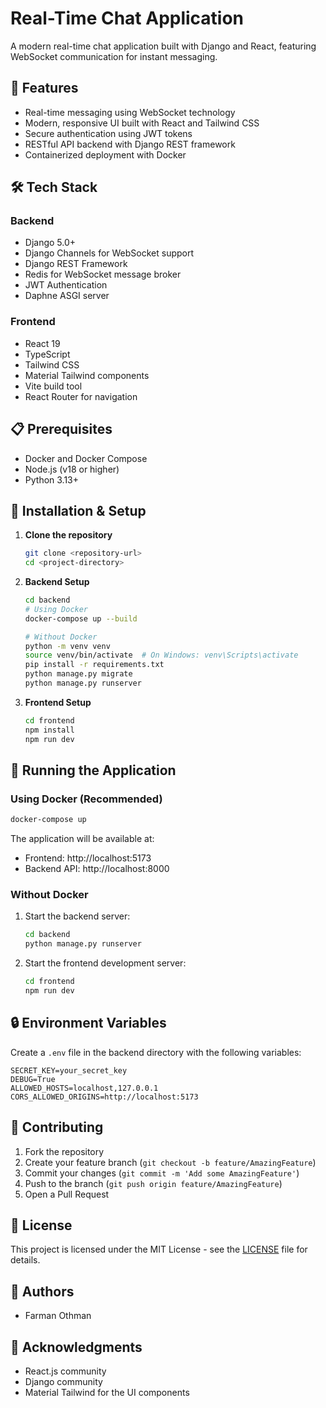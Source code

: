 # Real-Time Chat Application

A modern real-time chat application built with Django and React, featuring WebSocket communication for instant messaging.

## 🚀 Features

- Real-time messaging using WebSocket technology
- Modern, responsive UI built with React and Tailwind CSS
- Secure authentication using JWT tokens
- RESTful API backend with Django REST framework
- Containerized deployment with Docker

## 🛠️ Tech Stack

### Backend
- Django 5.0+
- Django Channels for WebSocket support
- Django REST Framework
- Redis for WebSocket message broker
- JWT Authentication
- Daphne ASGI server

### Frontend
- React 19
- TypeScript
- Tailwind CSS
- Material Tailwind components
- Vite build tool
- React Router for navigation

## 📋 Prerequisites

- Docker and Docker Compose
- Node.js (v18 or higher)
- Python 3.13+

## 🔧 Installation & Setup

1. **Clone the repository**
   ```bash
   git clone <repository-url>
   cd <project-directory>
   ```

2. **Backend Setup**
   ```bash
   cd backend
   # Using Docker
   docker-compose up --build
   
   # Without Docker
   python -m venv venv
   source venv/bin/activate  # On Windows: venv\Scripts\activate
   pip install -r requirements.txt
   python manage.py migrate
   python manage.py runserver
   ```

3. **Frontend Setup**
   ```bash
   cd frontend
   npm install
   npm run dev
   ```

## 🚀 Running the Application

### Using Docker (Recommended)
```bash
docker-compose up
```
The application will be available at:
- Frontend: http://localhost:5173
- Backend API: http://localhost:8000

### Without Docker
1. Start the backend server:
   ```bash
   cd backend
   python manage.py runserver
   ```

2. Start the frontend development server:
   ```bash
   cd frontend
   npm run dev
   ```

## 🔒 Environment Variables

Create a `.env` file in the backend directory with the following variables:
```env
SECRET_KEY=your_secret_key
DEBUG=True
ALLOWED_HOSTS=localhost,127.0.0.1
CORS_ALLOWED_ORIGINS=http://localhost:5173
```

## 🤝 Contributing

1. Fork the repository
2. Create your feature branch (`git checkout -b feature/AmazingFeature`)
3. Commit your changes (`git commit -m 'Add some AmazingFeature'`)
4. Push to the branch (`git push origin feature/AmazingFeature`)
5. Open a Pull Request

## 📝 License

This project is licensed under the MIT License - see the [LICENSE](LICENSE) file for details.

## 👥 Authors

- Farman Othman 

## 🙏 Acknowledgments

- React.js community
- Django community
- Material Tailwind for the UI components 